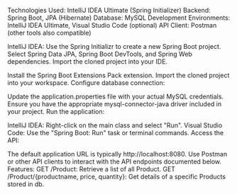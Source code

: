 Technologies Used: IntelliJ IDEA Ultimate (Spring Initializer)
Backend: Spring Boot, JPA (Hibernate)
Database: MySQL
Development Environments: IntelliJ IDEA Ultimate, Visual Studio Code (optional)
API Client: Postman (other tools also compatible)

IntelliJ IDEA:
Use the Spring Initializr to create a new Spring Boot project.
Select Spring Data JPA, Spring Boot DevTools, and Spring Web dependencies.
Import the cloned project into your IDE.

Install the Spring Boot Extensions Pack extension.
Import the cloned project into your workspace.
 Configure database connection:

Update the application.properties file with your actual MySQL credentials.
Ensure you have the appropriate mysql-connector-java driver included in your project.
Run the application:

IntelliJ IDEA: Right-click on the main class and select "Run".
Visual Studio Code: Use the "Spring Boot: Run" task or terminal commands.
Access the API:

The default application URL is typically http://localhost:8080.
Use Postman or other API clients to interact with the API endpoints documented below.
Features:
GET /Product: Retrieve a list of all Product.
GET /Product/{productname, price, quantity}: Get details of a specific Products stored in db.

